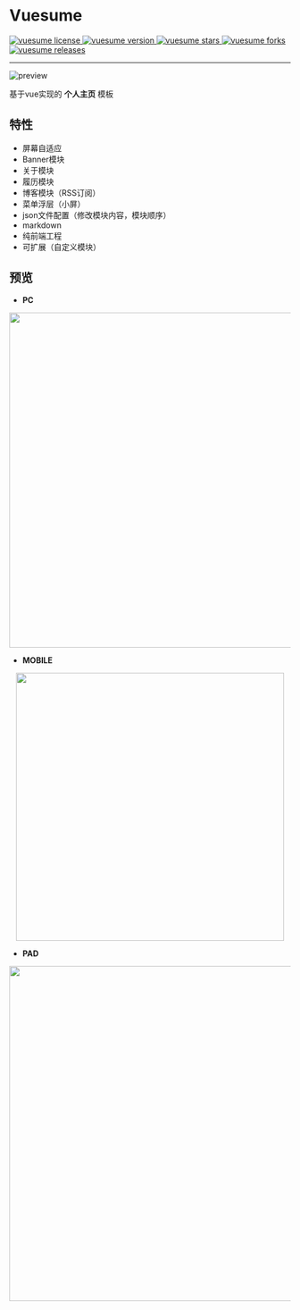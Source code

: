 # Vuesume

<!-- license -->
<a href="https://github.com/manerfan/vuesume/blob/master/LICENSE" target="_blank">
    <img alt="vuesume license" src="https://img.shields.io/github/license/manerfan/vuesume">
</a>
<!-- 版本号 -->
<a href="https://github.com/manerfan/vuesume/" target="_blank">
    <img alt="vuesume version" src="https://img.shields.io/github/package-json/v/manerfan/vuesume">
</a>
<!-- stars -->
<a href="https://github.com/manerfan/vuesume/" target="_blank">
    <img alt="vuesume stars" src="https://img.shields.io/github/stars/manerfan/vuesume">
</a>
<!-- fork -->
<a href="https://github.com/manerfan/vuesume/fork" target="_blank">
    <img alt="vuesume forks" src="https://img.shields.io/github/forks/manerfan/vuesume">
</a>
<!-- 下载 -->
<a href="https://github.com/manerfan/vuesume/releases" target="_blank">
    <img alt="vuesume releases" src="https://img.shields.io/github/downloads/manerfan/vuesume/total">
</a>

---

![preview](documentation/preview.png)

基于vue实现的 **个人主页** 模板
<!-- 👉[在线预览](https://cv.manerfan.com)👈  -->
## 特性
- 屏幕自适应
- Banner模块
- 关于模块
- 履历模块
- 博客模块（RSS订阅）
- 菜单浮层（小屏）
- json文件配置（修改模块内容，模块顺序）
- markdown
- 纯前端工程
- 可扩展（自定义模块）
## 预览
- **PC**
<div align=center><img src="documentation/mac.gif" width="600px"></div>

- **MOBILE**

<div align=center><img src="documentation/phone.gif" height="480px"></div>

- **PAD**

<div align=center><img src="documentation/ipad.gif" height="600px"></div>
